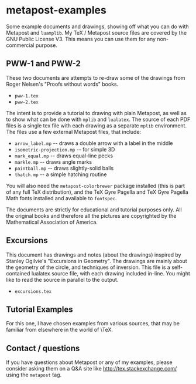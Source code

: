 # metapost-examples

Some example documents and drawings, showing off what you can do with Metapost and
`luamplib`.  My TeX / Metapost source files are covered by the GNU Public License V3.
This means you can use them for any non-commercial purpose.

## PWW-1 and PWW-2

These two documents are attempts to re-draw some of the drawings from Roger Nelsen's "Proofs
without words" books. 

- `pww-1.tex`
- `pww-2.tex`

The intent is to provide a tutorial to drawing with plain
Metapost, as well as to show what can be done with `mplib` and `lualatex`.  The
source of each PDF files is a single tex file with each drawing as a separate
`mplib` environment.  The files use a few external Metapost files, that include:

- `arrow_label.mp` -- draws a double arrow with a label in the middle
- `isometric-projection.mp` -- for simple 3D
- `mark_equal.mp` -- draws equal-line pecks
- `markle.mp` -- draws angle marks
- `paintball.mp` -- draws slightly-solid balls
- `thatch.mp` -- a simple hatching routine

You will also need the `metapost-colorbrewer` package installed (this is part of any
full TeX distribution), and the TeX Gyre Pagella and TeX Gyre Pagella Math fonts
installed and available to `fontspec`.

The documents are strictly for educational and tutorial purposes only.  All the
original books and therefore all the pictures are copyrighted by the
Mathematical Association of America.

## Excursions

This document has drawings and notes (about the drawings) inspired by Stanley
Ogilvie's "Excursions in Geometry".  The drawings are mainly about the geometry of
the circle, and techniques of inversion.  This file is a self-contained lualatex
source file, with each drawing included in-line.  You might like to read the source
in parallel to the output. 

- `excursions.tex`

## Tutorial Examples

For this one, I have chosen examples from various sources, that may be familiar from
elsewhere in the world of \TeX.

## Contact / questions

If you have questions about Metapost or any of my examples, please consider asking
them on a Q&A site like http://tex.stackexchange.com/ using the `metapost` tag.
